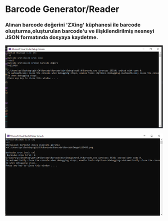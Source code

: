 # Barcode Generator/Reader

### Alınan barcode değerini 'ZXing' küphanesi ile barcode oluşturma,oluşturulan barcode'u  ve ilişkilendirilmiş nesneyi JSON formatında dosyaya kaydetme.

![Foto](./Write.png)


![Foto](./Read.png)
